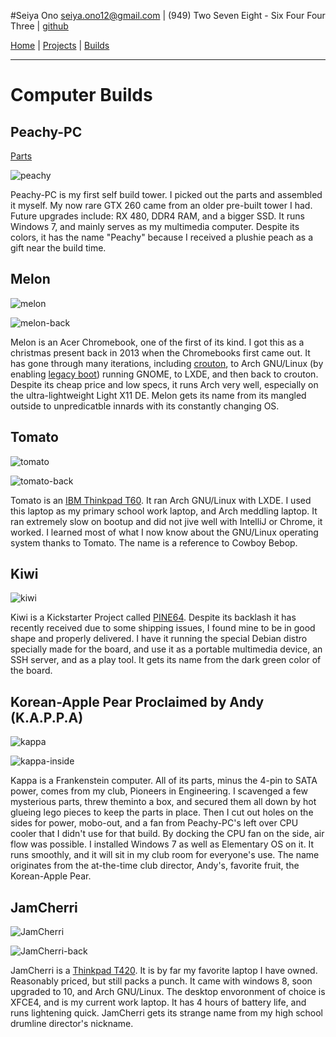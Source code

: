#Seiya Ono
<seiya.ono12@gmail.com> | (949) Two Seven Eight - Six Four Four Three | [github](https://github.com/onibrow)

[Home](/) | [Projects](/projects.html) | [Builds](/builds.html)

-----

# Computer Builds

## Peachy-PC

[Parts](https://pcpartpicker.com/user/onibrow/saved/#view=Phrbt6)

![peachy](img/peachy.JPG)

Peachy-PC is my first self build tower. I picked out the parts and assembled it myself. My now rare GTX 260 came from an older pre-built tower I had. Future upgrades include: RX 480, DDR4 RAM, and a bigger SSD. It runs Windows 7, and mainly serves as my multimedia computer. Despite its colors, it has the name "Peachy" because I received a plushie peach as a gift near the build time.

## Melon

![melon](img/melon1.JPG)

![melon-back](img/melon2.JPG)

Melon is an Acer Chromebook, one of the first of its kind. I got this as a christmas present back in 2013 when the Chromebooks first came out. It has gone through many iterations, including [crouton](https://www.linux.com/learn/how-easily-install-ubuntu-chromebook-crouton), to Arch GNU/Linux (by enabling [legacy boot](https://wiki.archlinux.org/index.php/Chrome_OS_devices)) running GNOME, to LXDE, and then back to crouton. Despite its cheap price and low specs, it runs Arch very well, especially on the ultra-lightweight Light X11 DE. Melon gets its name from its mangled outside to unpredicatble innards with its constantly changing OS.

## Tomato

![tomato](img/tomato1.JPG)

![tomato-back](img/tomato2.JPG)

Tomato is an [IBM Thinkpad T60](https://support.lenovo.com/us/en/documents/migr-62722). It ran Arch GNU/Linux with LXDE. I used this laptop as my primary school work laptop, and Arch meddling laptop. It ran extremely slow on bootup and did not jive well with IntelliJ or Chrome, it worked. I learned most of what I now know about the GNU/Linux operating system thanks to Tomato. The name is a reference to Cowboy Bebop.

## Kiwi

![kiwi](img/kiwi.JPG)

Kiwi is a Kickstarter Project called [PINE64](https://www.pine64.com/). Despite its backlash it has recently received due to some shipping issues, I found mine to be in good shape and properly delivered. I have it running the special Debian distro specially made for the board, and use it as a portable multimedia device, an SSH server, and as a play tool. It gets its name from the dark green color of the board.

## Korean-Apple Pear Proclaimed by Andy (K.A.P.P.A)

![kappa](img/kappa1.JPG)

![kappa-inside](img/kappa2.JPG)

Kappa is a Frankenstein computer. All of its parts, minus the 4-pin to SATA power, comes from my club, Pioneers in Engineering. I scavenged a few mysterious parts, threw theminto a box, and secured them all down by hot glueing lego pieces to keep the parts in place. Then I cut out holes on the sides for power, mobo-out, and a fan from Peachy-PC's left over CPU cooler that I didn't use for that build. By docking the CPU fan on the side, air flow was possible. I installed Windows 7 as well as Elementary OS on it. It runs smoothly, and it will sit in my club room for everyone's use. The name originates from the at-the-time club director, Andy's, favorite fruit, the Korean-Apple Pear.

## JamCherri

![JamCherri](img/cherri1.JPG)

![JamCherri-back](img/cherri2.JPG)

JamCherri is a [Thinkpad T420](http://shop.lenovo.com/us/en/laptops/thinkpad/t-series/t420s/). It is by far my favorite laptop I have owned. Reasonably priced, but still packs a punch. It came with windows 8, soon upgraded to 10, and Arch GNU/Linux. The desktop envoronment of choice is XFCE4, and is my current work laptop. It has 4 hours of battery life, and runs lightening quick. JamCherri gets its strange name from my high school drumline director's nickname. 
